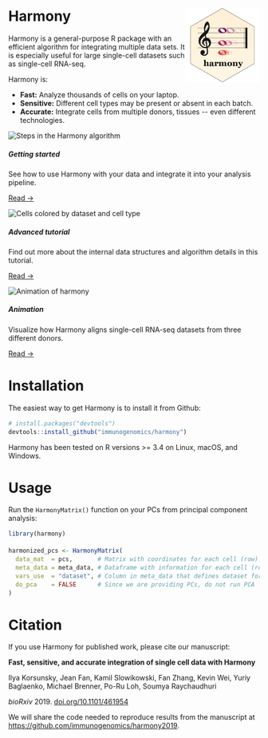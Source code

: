 # Harmony <img src="man/figures/logo.png" align="right" alt="" width="150" />

Harmony is a general-purpose R package with an efficient algorithm for
integrating multiple data sets. It is especially useful for large single-cell
datasets such as single-cell RNA-seq.

Harmony is:

- **Fast:** Analyze thousands of cells on your laptop.
- **Sensitive:** Different cell types may be present or absent in each batch.
- **Accurate:** Integrate cells from multiple donors, tissues -- even different
  technologies.

<div class="container-fluid"></div>

<div class="card-deck">
  <div class="card">
    <img class="card-img-top" src="articles/main.jpg" alt="Steps in the Harmony algorithm">
    <div class="card-body">
      <h5 class="card-title">Getting started</h5>
      <p class="card-text">See how to use Harmony with your data and integrate
      it into your analysis pipeline.</p>
      <p><a href="articles/quickstart.html" class="card-link">Read →</a></p>
    </div>
  </div>
  <div class="card">
    <img class="card-img-top" src="articles/advanced.png" alt="Cells colored by dataset and cell type">
    <div class="card-body">
      <h5 class="card-title">Advanced tutorial</h5>
      <p class="card-text">Find out more about the internal data structures and algorithm details in this tutorial.</p>
      <p><a href="advanced.html" class="card-link">Read →</a></p>
    </div>
  </div>
  <div class="card">
    <img class="card-img-top" src="https://i.imgur.com/eAPbMJN.gif" alt="Animation of harmony" style="max-height:200px">
    <div class="card-body">
      <h5 class="card-title">Animation</h5>
      <p class="card-text">Visualize how Harmony aligns single-cell RNA-seq datasets from three different donors.</p>
      <p><a href="https://slowkow.com/notes/harmony-animation" class="card-link">Read →</a></p>
    </div>
  </div>
</div>

# Installation

The easiest way to get Harmony is to install it from Github:

```r
# install.packages("devtools")
devtools::install_github("immunogenomics/harmony")
```

Harmony has been tested on R versions >= 3.4 on Linux, macOS, and Windows.

# Usage

Run the `HarmonyMatrix()` function on your PCs from principal component analysis:

```r
library(harmony)

harmonized_pcs <- HarmonyMatrix(
  data_mat  = pcs,       # Matrix with coordinates for each cell (row) along many PCs (columns)
  meta_data = meta_data, # Dataframe with information for each cell (row)
  vars_use  = "dataset", # Column in meta_data that defines dataset for each cell
  do_pca    = FALSE      # Since we are providing PCs, do not run PCA
)
```

# Citation

If you use Harmony for published work, please cite our manuscript:

<div class="border border-secondary rounded p-3 m-3">
<p><b>Fast, sensitive, and accurate integration of single cell data with Harmony</b></p>
<p>Ilya Korsunsky, Jean Fan, Kamil Slowikowski, Fan Zhang, Kevin Wei, Yuriy
Baglaenko, Michael Brenner, Po-Ru Loh, Soumya Raychaudhuri</p>
<p class="mb-0"><i>bioRxiv</i> 2019. <a href="https://doi.org/10.1101/461954">doi.org/10.1101/461954</a></p>
</div>

We will share the code needed to reproduce results from the manuscript at
<https://github.com/immunogenomics/harmony2019>. 


